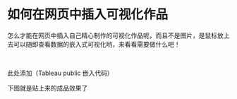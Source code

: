 # 如何在网页中插入可视化作品

怎么才能在网页中插入自己精心制作的可视化作品呢，而且不是图片，是鼠标放上去可以随即查看数据的嵌入式可视化哟，来看看需要做什么吧！

<html>
<head></head>
<body>
<div>
<p><br></p>
</div>
此处添加（Tableau public 嵌入代码）
</body>
 </html>


下图就是贴上来的成品效果了